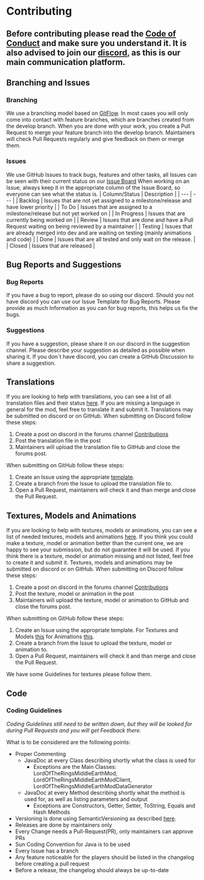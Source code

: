 # Contributing
Before contributing please read the [Code of Conduct](CODE_OF_CONDUCT.md) and make sure you understand it.
It is also advised to join our [discord](https://discord.com/invite/cQSpXR6bjz), as this is our main communication platform.
---
## Branching and Issues

### Branching
We use a branching model based on [GitFlow](https://nvie.com/posts/a-successful-git-branching-model/).
In most cases you will only come into contact with feature branches, which are branches created from the develop branch.
When you are done with your work, you create a Pull Request to merge your feature branch into the develop branch.
Maintainers will check Pull Requests regularly and give feedback on them or merge them.

### Issues
We use GitHub Issues to track bugs, features and other tasks, all Issues can be seen with their current status on our [Issue Board](https://github.com/orgs/Lord-of-the-Rings-Middle-Earth-Mod/projects/2)
When working on an Issue, always keep it in the appropriate column of the Issue Board, so everyone can see what the status is.
| Column/Status | Description |
| --- | --- |
| Backlog | Issues that are not yet assigned to a milestone/release and have lower priority |
| To Do | Issues that are assigned to a milestone/release but not yet worked on |
| In Progress | Issues that are currently being worked on |
| Review | Issues that are done and have a Pull Request waiting on being reviewed by a maintainer |
| Testing | Issues that are already merged into dev and are waiting on testing (mainly animations and code) |
| Done | Issues that are all tested and only wait on the release. |
| Closed | Issues that are released |

## Bug Reports and Suggestions

### Bug Reports
If you have a bug to report, please do so using our discord.
Should you not have discord you can use our Issue Template for Bug Reports.
Please provide as much Information as you can for bug reports, this helps us fix the bugs.

### Suggestions
If you have a suggestion, please share it on our discord in the suggestion channel.
Please describe your suggestion as detailed as possible when sharing it.
If you don´t have discord, you can create a GitHub Discussion to share a suggestion.

## Translations
If you are looking to help with translations, you can see a list of all translation files and their status [here]().
If you are missing a language in general for the mod, feel free to translate it and submit it.
Translations may be submitted on discord or on GitHub.
When submitting on Discord follow these steps:
1. Create a post on discord in the forums channel [Contributions](https://discord.com/channels/1237739289689985138/1283839182602768414)
2. Post the translation file in the post
3. Maintainers will upload the translation file to GitHub and close the forums post.

When submitting on GitHub follow these steps:
1. Create an Issue using the appropriate [template]().
2. Create a branch from the Issue to upload the translation file to.
3. Open a Pull Request, maintainers will check it and than merge and close the Pull Request.

## Textures, Models and Animations
If you are looking to help with textures, models or animations, you can see a list of needed textures, models and animations [here]().
If you think you could make a texture, model or animation better than the current one, we are happy to see your submission, but do not guarantee it will be used.
If you think there is a texture, model or animation missing and not listed, feel free to create it and submit it.
Textures, models and animations may be submitted on discord or on GitHub.
When submitting on Discord follow these steps: 
1. Create a post on discord in the forums channel [Contributions](https://discord.com/channels/1237739289689985138/1283839182602768414)
2. Post the texture, model or animation in the post
3. Maintainers will upload the texture, model or animation to GitHub and close the forums post.

When submitting on GitHub follow these steps:
1. Create an Issue using the appropriate template. For Textures and Models [this]() for Animations [this]().
2. Create a branch from the Issue to upload the texture, model or animation to.
3. Open a Pull Request, maintainers will check it and than merge and close the Pull Request.

We have some Guidelines for textures please follow them.

## Code



### Coding Guidelines
*Coding Guidelines still need to be written down, but they will be looked for during Pull Requests and you will get Feedback there.*

What is to be considered are the following points:
- Proper Commenting
  - JavaDoc at every Class describing shortly what the class is used for
    - Exceptions are the Main Classes: LordOfTheRingsMiddleEarthMod, LordOfTheRingsMiddleEarthModClient, LordOfTheRingsMiddleEarthModDataGenerator
  - JavaDoc at every Method describing shortly what the method is used for, as well as listing parameters and output 
    - Exceptions are Constructors, Getter, Setter, ToString, Equals and Hash Methods
- Versioning is done using SemanticVersioning as described [here](https://semver.org/).
- Releases are done by maintainers only
- Every Change needs a Pull-Request(PR), only maintainers can approve PRs
- Sun Coding Convention for Java is to be used
- Every Issue has a branch
- Any feature noticeable for the players should be listed in the changelog before creating a pull request
- Before a release, the changelog should always be up-to-date